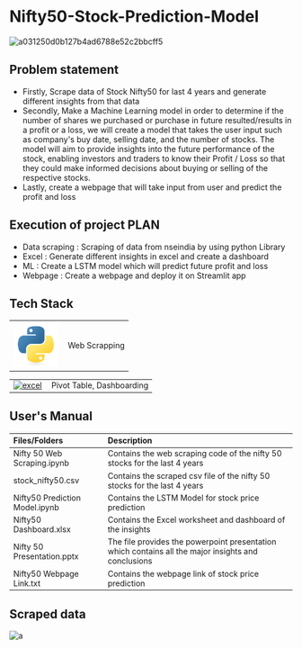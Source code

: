 # Nifty50-Stock-Prediction-Model

![a031250d0b127b4ad6788e52c2bbcff5](https://github.com/khetanayush/Nifty50-Stock-Prediction-Model/assets/131992182/16f5d21d-9a59-4941-b910-c0e695fd5ee0)

## Problem statement

- Firstly, Scrape data of Stock Nifty50 for last 4 years and generate different insights from that data
- Secondly, Make a Machine Learning model in order to determine if the number of shares we purchased or purchase in future resulted/results in a profit or a loss, we will create a model that takes the user input such as company's buy date, selling date, and the number of stocks. The model will aim to provide insights into the future performance of the stock, enabling investors and traders to know their Profit / Loss so that they could make informed decisions about buying or selling of the respective stocks.
- Lastly, create a webpage that will take input from user and predict the profit and loss
  

## Execution of project PLAN

- Data scraping : Scraping of data from nseindia by using python Library
- Excel : Generate different insights in excel and create a dashboard
- ML : Create a LSTM model which will predict future profit and loss
- Webpage : Create a webpage and deploy it on Streamlit app
  

 ## Tech Stack
<table style="border: none; border-collapse: collapse;">
  <tr>
    <td style="vertical-align: middle;">
      <a href="https://www.python.org" target="_blank" rel="noreferrer">
        <img src="https://raw.githubusercontent.com/devicons/devicon/master/icons/python/python-original.svg" alt="python" width="80" height="80"/>
      </a>
    </td>
    <td style="vertical-align: middle; padding-left: 10px;">
      Web Scrapping
    </td>
  </tr>
</table>
<table style="border: none; border-collapse: collapse;">
  <tr>
    <td style="vertical-align: middle;">
      <a href="https://support.microsoft.com/en-us/excel" target="_blank" rel="noreferrer">
        <img src="https://upload.wikimedia.org/wikipedia/commons/3/34/Microsoft_Office_Excel_%282019%E2%80%93present%29.svg" alt="excel" width="80" height="80"/>
      </a>
    </td>
    <td style="vertical-align: middle; padding-left: 10px;">
      Pivot Table, Dashboarding
    </td>
  </tr>
</table>

## User's Manual

| Files/Folders |  Description                      |
| :-------- | :-------------------------------- |
| Nifty 50 Web Scraping.ipynb      | Contains the web scraping code of the nifty 50 stocks for the last 4 years  |
| stock_nifty50.csv      | Contains the scraped csv file of the nifty 50 stocks for the last 4 years  |
| Nifty50 Prediction Model.ipynb      | Contains the LSTM Model for stock price prediction  |
| Nifty50 Dashboard.xlsx      | Contains the Excel worksheet and dashboard of the insights  |
| Nifty 50 Presentation.pptx      | The file provides the powerpoint presentation which contains all the major insights and conclusions  |
| Nifty50 Webpage Link.txt      | Contains the webpage link of stock price prediction  |

## Scraped data

![a](https://github.com/khetanayush/Nifty50-Stock-Prediction-Model/assets/131992182/863cdbbb-7866-4b63-93aa-628b79c2d1f2)









